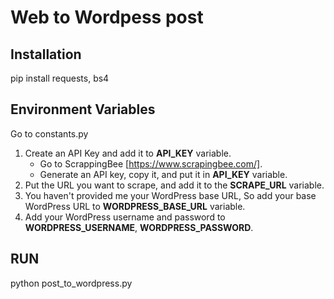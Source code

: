 # Web to Wordpess post

## Installation
pip install requests, bs4

## Environment Variables
Go to constants.py
1. Create an API Key and add it to **API_KEY** variable.
     - Go to ScrappingBee [https://www.scrapingbee.com/].
     - Generate an API key, copy it, and put it in **API_KEY** variable.
2. Put the URL you want to scrape, and add it to the **SCRAPE_URL** variable.
3. You haven't provided me your WordPress base URL, So add your base WordPress URL to **WORDPRESS_BASE_URL** variable.
4. Add your WordPress username and password to **WORDPRESS_USERNAME**, **WORDPRESS_PASSWORD**.

## RUN
python post_to_wordpress.py
